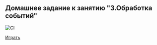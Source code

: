 ## Домашнее задание к занятию "3.Обработка событий"

![CI](https://github.com/OlgaIts/ahj-homework-3-events/actions/workflows/check.yml/badge.svg)

[Играть](https://olgaits.github.io/ahj-homework-3-events/)​
